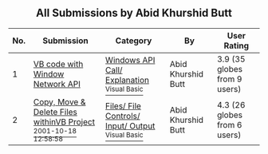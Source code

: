 ﻿<div align="center">

## All Submissions by Abid Khurshid Butt

</div>

No.  | Submission | Category | By   | User Rating
---- | ---------- | -------- | ---- | -----------
1 | [VB code with Window Network API<br />](https://github.com/Planet-Source-Code/abid-khurshid-butt-vb-code-with-window-network-api__1-27045) | [Windows API Call/ Explanation<br /><sup>Visual Basic</sup>](../ByCategory/windows-api-call-explanation__1-39.md) | Abid Khurshid Butt | 3.9 (35 globes from 9 users)
2 | [Copy, Move & Delete Files withinVB Project<br /><sup>2001-10-18 12:58:58</sup>](https://github.com/Planet-Source-Code/abid-khurshid-butt-copy-move-delete-files-withinvb-project__1-28148) | [Files/ File Controls/ Input/ Output<br /><sup>Visual Basic</sup>](../ByCategory/files-file-controls-input-output__1-3.md) | Abid Khurshid Butt | 4.3 (26 globes from 6 users)
